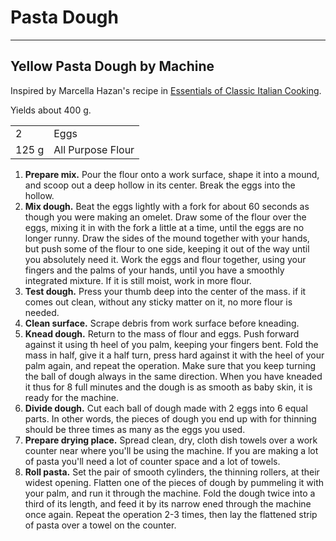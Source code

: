 # Pasta Dough


---

## Yellow Pasta Dough by Machine

Inspired by Marcella Hazan's recipe in [Essentials of Classic Italian Cooking](https://smile.amazon.com/gp/product/039458404X).

Yields about 400 g.

|||
|:--|:--|
| 2     | Eggs
| 125 g | All Purpose Flour

1. **Prepare mix.** Pour the flour onto a work surface, shape it into a mound, and scoop out a deep hollow in its center. Break the eggs into the hollow.
2. **Mix dough.** Beat the eggs lightly with a fork for about 60 seconds as though you were making an omelet. Draw some of the flour over the eggs, mixing it in with the fork a little at a time, until the eggs are no longer runny. Draw the sides of the mound together with your hands, but push some of the flour to one side, keeping it out of the way until you absolutely need it. Work the eggs and flour together, using your fingers and the palms of your hands, until you have a smoothly integrated mixture. If it is still moist, work in more flour.
3. **Test dough.** Press your thumb deep into the center of the mass. if it comes out clean, without any sticky matter on it, no more flour is needed.
4. **Clean surface.** Scrape debris from work surface before kneading.
5. **Knead dough.** Return to the mass of flour and eggs. Push forward against it using th heel of you palm, keeping your fingers bent. Fold the mass in half, give it a half turn, press hard against it with the heel of your palm again, and repeat the operation. Make sure that you keep turning the ball of dough always in the same direction. When you have kneaded it thus for 8 full minutes and the dough is as smooth as baby skin, it is ready for the machine.
6. **Divide dough.** Cut each ball of dough made with 2 eggs into 6 equal parts. In other words, the pieces of dough you end up with for thinning should be three times as many as the eggs you used.
7. **Prepare drying place.** Spread clean, dry, cloth dish towels over a work counter near where you'll be using the machine. If you are making a lot of pasta you'll need a lot of counter space and a lot of towels.
8. **Roll pasta.** Set the pair of smooth cylinders, the thinning rollers, at their widest opening. Flatten one of the pieces of dough by pummeling it with your palm, and run it through the machine. Fold the dough twice into a third of its length, and feed it by its narrow ened through the machine once again. Repeat the operation 2-3 times, then lay the flattened strip of pasta over a towel on the counter.

<!--

## Lasagna w/ Artichokes

Inspired by Marcella Hazan's recipe in [Essentials of Classic Italian Cooking](https://smile.amazon.com/gp/product/039458404X).

|||
|:--|:--|
| 400 g  | Artichoke Hearts, chopped, rinsed
| 5 mL   | Kosher Salt
|        | Water
| 15 mL  | Butter, unsalted
| 400 mL | [Bechamel Sauce](#bechamel-sauce-v), warm
| ---    | ---
| 15 mL  | Butter, unsalted
|        | *Creamy Artichoke Hearts*
| ---    | ---
| 600 g  | Lasagna Noodles
| 80 mL  | [Bechamel Sauce](#bechamel-sauce-v), warm
| 160 g  | Parmigiano-Reggiano


1. **Preheat oven** to 400F (205C).
2. **Saute artichokes.** Add butter, artichoke hearts to unheated frying pan. Add water enough to cover the artichokes. Heat to medium. Simmer gently until all water has evaporated and artichokes are lightly browned and fork tender. Remove from heat. Combine with bechamel sauce. Set aside as *creamy artichoke hearts*.
3. **Grease dish** with butter and bechamel sauce.
4. **Layer lasagna.** Build 6+ layers of pasta, creamy artichoke hearts, and parmesan.


--- -->
